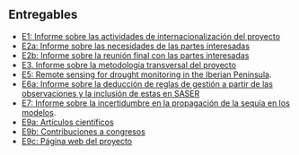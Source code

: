 ## Entregables

<!--- 
E4b: Producto SAFRAN extendido temporalmente (de uso público)
E6b: Simulaciones SASER.
E8a: Simulaciones con asimilación
E8b: Informe final del proyecto.
E9d: Informe sobre la jornada abierta del proyecto.
--->

- [E1: Informe sobre las actividades de internacionalización del proyecto](./entregables/HUMID_E1.md)
- [E2a: Informe sobre las necesidades de las partes interesadas](http://www.obsebre.es/images/oeb/pdfs/es/Investigacion/HUMID_E2a_Informe_necesidades_partes_interesadas.pdf)
- [E2b: Informe sobre la reunión final con las partes interesadas](./entregables/HUMID_E2b.pdf)
- [E3. Informe sobre la metodología transversal del proyecto](./entregables/HUMID_E3.pdf)
- [E5: Remote sensing for drought monitoring in the Iberian Peninsula](./entregables/HUMID_E5.pdf).
- [E6a: Informe sobre la deducción de reglas de gestión a partir de las observaciones y la inclusión de estas en SASER](./entregables/HUMID_E6a.pdf)
- [E7: Informe sobre la incertidumbre en la propagación de la sequía en los modelos](./entregables/HUMID_E7.pdf).
- [E9a: Artículos científicos](./entregables/HUMID_E9a.md)
- [E9b: Contribuciones a congresos](./entregables/HUMID_E9b.md)
- [E9c: Página web del proyecto](./README.md)

